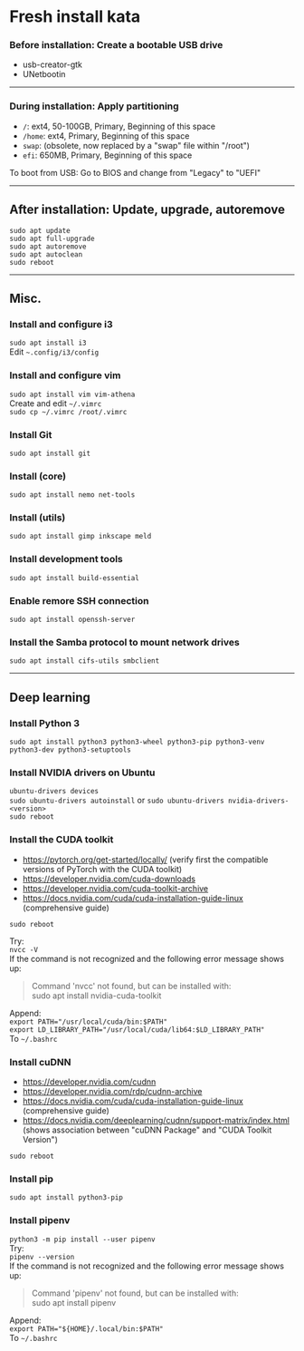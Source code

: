 # Fresh install kata

### Before installation: Create a bootable USB drive

- usb-creator-gtk
- UNetbootin

---

### During installation: Apply partitioning

- `/`: ext4, 50-100GB, Primary, Beginning of this space
- `/home`: ext4, Primary, Beginning of this space
- `swap`: (obsolete, now replaced by a "swap" file within "/root")
- `efi`: 650MB, Primary, Beginning of this space

To boot from USB: Go to BIOS and change from "Legacy" to "UEFI"

---

## After installation: Update, upgrade, autoremove

```sudo apt update```<br>
```sudo apt full-upgrade```<br>
```sudo apt autoremove```<br>
```sudo apt autoclean```<br>
```sudo reboot```

---

## Misc.

### Install and configure i3

```sudo apt install i3```<br>
Edit `~.config/i3/config`

### Install and configure vim

```sudo apt install vim vim-athena```<br>
Create and edit `~/.vimrc`<br>
```sudo cp ~/.vimrc /root/.vimrc```

### Install Git

```sudo apt install git```

### Install (core)

```sudo apt install nemo net-tools```

### Install (utils)

```sudo apt install gimp inkscape meld```

### Install development tools

```sudo apt install build-essential```

### Enable remore SSH connection

```sudo apt install openssh-server```

### Install the Samba protocol to mount network drives

```sudo apt install cifs-utils smbclient```

---

## Deep learning

### Install Python 3

```sudo apt install python3 python3-wheel python3-pip python3-venv python3-dev python3-setuptools```

### Install NVIDIA drivers on Ubuntu

```ubuntu-drivers devices```<br>
```sudo ubuntu-drivers autoinstall``` or ```sudo ubuntu-drivers nvidia-drivers-<version>```<br>
```sudo reboot```

### Install the CUDA toolkit

- https://pytorch.org/get-started/locally/ (verify first the compatible versions of PyTorch with the CUDA toolkit)
- https://developer.nvidia.com/cuda-downloads
- https://developer.nvidia.com/cuda-toolkit-archive
- https://docs.nvidia.com/cuda/cuda-installation-guide-linux (comprehensive guide)

```sudo reboot```

Try:<br>
```nvcc -V```<br>
If the command is not recognized and the following error message shows up:
> Command 'nvcc' not found, but can be installed with:<br>
> sudo apt install nvidia-cuda-toolkit

Append:<br>
```export PATH="/usr/local/cuda/bin:$PATH"```<br>
```export LD_LIBRARY_PATH="/usr/local/cuda/lib64:$LD_LIBRARY_PATH"```<br>
To `~/.bashrc`

### Install cuDNN

- https://developer.nvidia.com/cudnn
- https://developer.nvidia.com/rdp/cudnn-archive
- https://docs.nvidia.com/cuda/cuda-installation-guide-linux (comprehensive guide)
- https://docs.nvidia.com/deeplearning/cudnn/support-matrix/index.html (shows association between "cuDNN Package" and "CUDA Toolkit Version")

```sudo reboot```

### Install pip

```sudo apt install python3-pip```

### Install pipenv

```python3 -m pip install --user pipenv```<br>
Try:<br>
```pipenv --version```<br>
If the command is not recognized and the following error message shows up:
> Command 'pipenv' not found, but can be installed with:<br>
> sudo apt install pipenv

Append:<br>
```export PATH="${HOME}/.local/bin:$PATH"```<br>
To `~/.bashrc`

